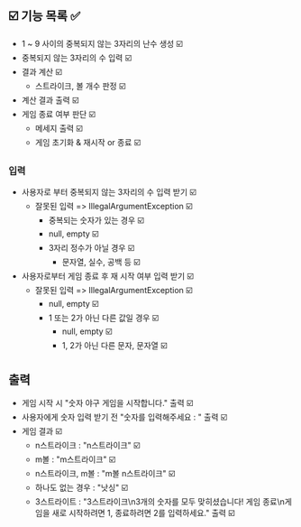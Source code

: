 ## ☑️ 기능 목록 ✅

- ️1 ~ 9 사이의 중복되지 않는 3자리의 난수 생성 ☑️
- 중복되지 않는 3자리의 수 입력 ☑️
- 결과 계산 ☑️
    - 스트라이크, 볼 개수 판정 ☑️
- 계산 결과 출력 ☑️
- 게임 종료 여부 판단 ☑️
    - 메세지 출력 ☑️
    - 게임 초기화 & 재시작 or 종료 ☑️

### 입력

- 사용자로 부터 중복되지 않는 3자리의 수 입력 받기 ☑️
    - 잘못된 입력 => IllegalArgumentException ☑️
        - 중복되는 숫자가 있는 경우 ☑️
        - null, empty ☑️
        - 3자리 정수가 아닐 경우 ☑️
            - 문자열, 실수, 공백 등 ☑️
- 사용자로부터 게임 종료 후 재 시작 여부 입력 받기 ☑️
    - 잘못된 입력 => IllegalArgumentException ☑️
        - null, empty ☑️
        - 1 또는 2가 아닌 다른 값일 경우 ☑️
            - null, empty ☑️
            - 1, 2가 아닌 다른 문자, 문자열 ☑️

## 출력

- 게임 시작 시 "숫자 야구 게임을 시작합니다." 출력 ☑️
- 사용자에게 숫자 입력 받기 전 "숫자를 입력해주세요 : " 출력 ☑️
- 게임 결과 ☑️
    - n스트라이크 : "n스트라이크" ☑️
    - m볼 : "m스트라이크" ☑️
    - n스트라이크, m볼 : "m볼 n스트라이크" ☑️
    - 하나도 없는 경우 : "낫싱" ☑️
    - 3스트라이트 : "3스트라이크\n3개의 숫자를 모두 맞히셨습니다! 게임 종료\n게임을 새로 시작하려면 1, 종료하려면 2를 입력하세요." 출력 ☑️